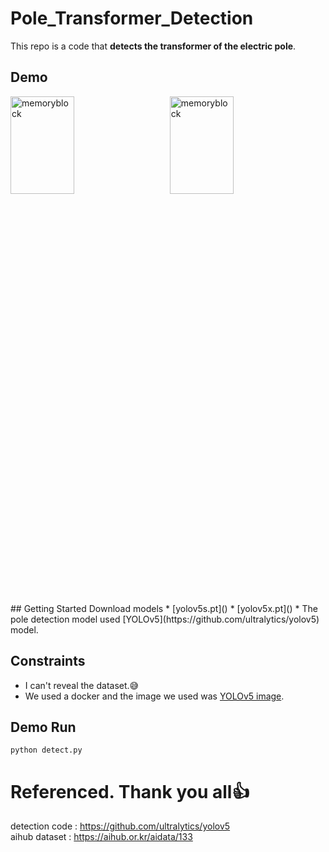 # Pole_Transformer_Detection

This repo is a code that **detects the transformer of the electric pole**.
## Demo
<p align="left"><img src="./demo/demo1.gif" width="45%" height="20%" title="70px" alt="memoryblock">　　<img src="./demo/demo2.gif" width="45%" height="20%" title="70px" alt="memoryblock"></p><br>
## Getting Started
Download models
* [yolov5s.pt]()
* [yolov5x.pt]()
  * The pole detection model used [YOLOv5](https://github.com/ultralytics/yolov5) model.

## Constraints
* I can't reveal the dataset.:sweat_smile:
* We used a docker and the image we used was [YOLOv5 image](https://hub.docker.com/r/ultralytics/yolov5).


## Demo Run
```Shell
python detect.py
```

# Referenced. Thank you all:+1:
detection code : https://github.com/ultralytics/yolov5<br>
aihub dataset : https://aihub.or.kr/aidata/133<br>
